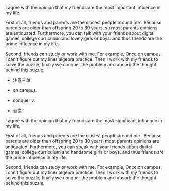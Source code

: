 I agree with the opinion that my friends are the most important influence in my life.

First of all, friends and parents are the closest people around me . Because parents are older than offspring 20 to 30 years, so most parents opinions are antiquated. Furthermore, you can talk with your friends about digital games, college curriculum and lovely girls or boys. and thus friends are the prime influence in my life.

Second, friends can study or work with me. For example, Once on campus, I can't figure out my liner algebra practice. Then I work with my friends to solve the puzzle, finally we conquer the problem and absorb the thought behind this puzzle.



* 注意三单

* on campus.

* conquer            v.



* 替换：

I agree with the opinion that my friends are the most significant influence in my life.

First of all, friends and parents are the closest people around me . Because parents are older than offspring 20 to 30 years, most parents opinions are antiquated. Furthermore, you can speak with your friends about digital games, college curriculum and handsome girls or boys. and thus friends are the prime influence in my life.

Second, friends can study or work with me. For example, Once on campus, I can't figure out my liner algebra practice. Then I work with my friends to solve the puzzle, finally we conquer the problem and absorb the thought behind this puzzle.
